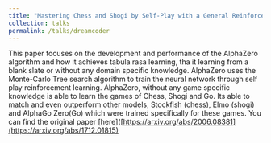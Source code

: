 ```yaml
---
title: "Mastering Chess and Shogi by Self-Play with a General Reinforcement Learning Algorithm "
collection: talks
permalink: /talks/dreamcoder
---
```


This paper focuses on the development and performance of the AlphaZero algorithm and how it achieves tabula rasa learning, tha it learning from a blank slate or without any domain specific knowledge. AlphaZero uses the Monte-Carlo Tree search algorithm to train the neural network through self play reinforcement learning. AlphaZero, without any game specific knowledge is able to learn the games of Chess, Shogi and Go. Its able to match and even outperform other models, Stockfish (chess), Elmo (shogi) and AlphaGo Zero(Go) which were trained specifically for these games. 
You can find the original paper [here]([https://arxiv.org/abs/2006.08381](https://arxiv.org/abs/1712.01815)
